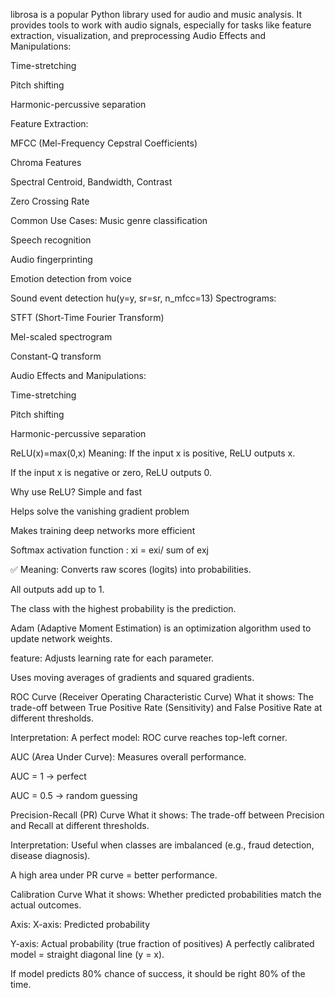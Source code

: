 librosa is a popular Python library used for audio and music analysis. It provides tools to work with audio signals, especially for tasks like feature extraction, visualization, and preprocessing 
Audio Effects and Manipulations:

Time-stretching

Pitch shifting

Harmonic-percussive separation


Feature Extraction:

MFCC (Mel-Frequency Cepstral Coefficients)

Chroma Features

Spectral Centroid, Bandwidth, Contrast

Zero Crossing Rate

Common Use Cases:
Music genre classification

Speech recognition

Audio fingerprinting

Emotion detection from voice

Sound event detection
hu(y=y, sr=sr, n_mfcc=13)
Spectrograms:

STFT (Short-Time Fourier Transform)

Mel-scaled spectrogram

Constant-Q transform

Audio Effects and Manipulations:

Time-stretching

Pitch shifting

Harmonic-percussive separation



ReLU(x)=max(0,x)
Meaning:
If the input x is positive, ReLU outputs x.

If the input x is negative or zero, ReLU outputs 0.

Why use ReLU?
Simple and fast

Helps solve the vanishing gradient problem

Makes training deep networks more efficient



Softmax activation function : xi = exi/ sum of exj
 

 
✅ Meaning:
Converts raw scores (logits) into probabilities.

All outputs add up to 1.

The class with the highest probability is the prediction.


Adam (Adaptive Moment Estimation) is an optimization algorithm used to update network weights.

feature:
Adjusts learning rate for each parameter.

Uses moving averages of gradients and squared gradients.

ROC Curve (Receiver Operating Characteristic Curve)
 What it shows:
The trade-off between True Positive Rate (Sensitivity) and False Positive Rate at different thresholds.

Interpretation:
A perfect model: ROC curve reaches top-left corner.

AUC (Area Under Curve): Measures overall performance.

AUC = 1 → perfect

AUC = 0.5 → random guessing


 Precision-Recall (PR) Curve
What it shows:
The trade-off between Precision and Recall at different thresholds.

Interpretation:
Useful when classes are imbalanced (e.g., fraud detection, disease diagnosis).

A high area under PR curve = better performance.

Calibration Curve
 What it shows:
Whether predicted probabilities match the actual outcomes.

 Axis:
X-axis: Predicted probability

Y-axis: Actual probability (true fraction of positives)
A perfectly calibrated model = straight diagonal line (y = x).

If model predicts 80% chance of success, it should be right 80% of the time.



